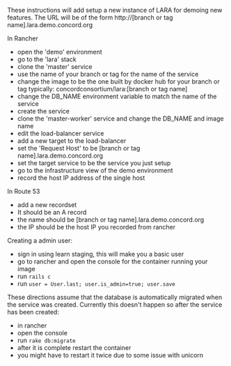 These instructions will add setup a new instance of LARA for demoing new features.
The URL will be of the form
http://[branch or tag name].lara.demo.concord.org

In Rancher
- open the 'demo' environment
- go to the 'lara' stack
- clone the 'master' service
- use the name of your branch or tag for the name of the service
- change the image to be the one built by docker hub for your branch or tag
   typically: concordconsortium/lara:[branch or tag name]
- change the DB_NAME environment variable to match the name of the service
- create the service
- clone the 'master-worker' service and change the DB_NAME and image name
- edit the load-balancer service
- add a new target to the load-balancer
- set the 'Request Host' to be [branch or tag name].lara.demo.concord.org
- set the target service to be the service you just setup
- go to the infrastructure view of the demo environment
- record the host IP address of the single host

In Route 53
- add a new recordset
- It should be an A record
- the name should be [branch or tag name].lara.demo.concord.org
- the IP should be the host IP you recorded from rancher

Creating a admin user:
- sign in using learn staging, this will make you a basic user
- go to rancher and open the console for the container running your image
- run `rails c`
- run `user = User.last; user.is_admin=true; user.save`

These directions assume that the database is automatically migrated when the service was created.
Currently this doesn't happen so after the service has been created:
- in rancher
- open the console
- run `rake db:migrate`
- after it is complete restart the container
- you might have to restart it twice due to some issue with unicorn

